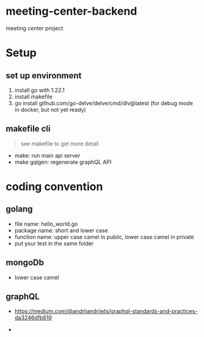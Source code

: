 # meeting-center-backend
meeting center project

# Setup
## set up environment
1. install go with 1.22.1
2. install makefile
3. go install github.com/go-delve/delve/cmd/dlv@latest (for debug mode in docker, but not yet ready)

## makefile cli
> see makefile to get more detail
- make: run main api server
- make gqlgen: regenerate graphQL API  

# coding convention
## golang
- file name: hello_world.go
- package name: short and lower case
- function name: upper case camel in public, lower case camel in private
- put your test in the same folder
## mongoDb
- lower case camel

## graphQL
- https://medium.com/@andriiandriiets/graphql-standards-and-practices-da3246dfb619

- 